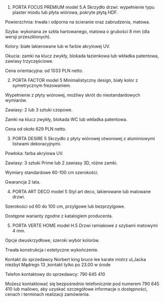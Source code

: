 1. PORTA FOCUS PREMIUM model 5.A
Skrzydło drzwi: wypełnienie typu plaster miodu lub płyta wiórowa, pokryte płytą HDF.

Powierzchnia: trwała i odporna na ścieranie oraz zabrudzenia, matowa.

Szyba: wykonana ze szkła hartowanego, matowa o grubości 8 mm (dla wersji przeszklonych).

Kolory: białe lakierowane lub w farbie akrylowej UV.

Okucia: zamki na klucz zwykły, blokada łazienkowa lub wkładka patentowa, zawiasy trzyczęściowe.

Cena orientacyjna: od 1033 PLN netto.

2. PORTA FACTOR model 5
Minimalistyczny design, biały kolor z symetrycznym frezowaniem.

Wypełnienie z płyty wiórowej, możliwy skrót do niestandardowych wymiarów.

Zawiasy: 2 lub 3 sztuki czopowe.

Zamki na klucz zwykły, blokada WC lub wkładka patentowa.

Cena od około 629 PLN netto.

3. PORTA DESIRE 5
Skrzydło z płyty wiórowej otworowej z aluminiowymi listwami dekoracyjnymi.

Powłoka: farba akrylowa UV.

Zawiasy: 3 sztuki Prime lub 2 zawiasy 3D, różne zamki.

Wymiary standardowe 60-100 cm szerokości.

Gwarancja 2 lata.

4. PORTA ART DECO model 5
Styl art deco, lakierowane lub malowane drzwi.

Szerokości od 60 do 100 cm, przylgowe lub bezprzylgowe.

Dostępne warianty zgodne z katalogiem producenta.

5. PORTA VERTE HOME model H.5
Drzwi ramiakowe z szybami matowymi 4 mm.

Opcje dwuskrzydłowe, szeroki wybór kolorów.

Trwała konstrukcja i estetyczne wykończenie.

Kontakt do sprzedawcy
Norbert king bruce lee karate mistrz ul,Jacka niezbyt Mądrego 13 ,kontakt tylko po 23.00 w środe

Telefon kontaktowy do sprzedawcy: 790 645 410


Możesz kontaktować się bezpośrednio telefonicznie pod numerem 790 645 410 lub mailowo, aby uzyskać szczegółowe informacje o dostępności, cenach i terminach realizacji zamówienia.​